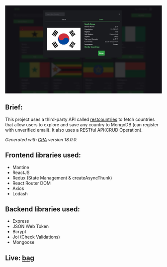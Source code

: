 ![RESTful API](./preview.jpg)

## Brief:

This project uses a third-party API called [restcountries](https://restcountries.com) to fetch countries that allow users to explore and save any country to MongoDB (can register with unverified email). It also uses a RESTful API(CRUD Operation).

_Generated with [CRA](https://create-react-app.dev/) version 18.0.0._

## Frontend libraries used:

- Mantine
- ReactJS
- Redux (State Management & createAsyncThunk)
- React Router DOM
- Axios
- Lodash

## Backend libraries used:

- Express
- JSON Web Token
- Bcrypt
- Joi (Check Validations)
- Mongoose

## Live: [bag](https://bag-2022.herokuapp.com)

